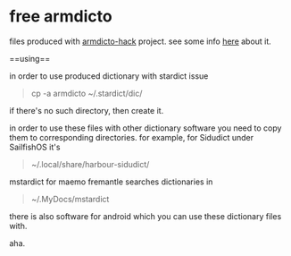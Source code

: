 free armdicto
=============

files produced with [armdicto-hack](https://github.com/norayr/armdicto-hack) project. see some info [here](http://norayr.arnet.am/weblog/2014/09/09/) about it.

==using==

in order to use produced dictionary with stardict issue

>cp -a armdicto ~/.stardict/dic/

if there's no such directory, then create it.

in order to use these files with other dictionary software you need to copy them to corresponding directories. for example, for Sidudict under SailfishOS it's

>~/.local/share/harbour-sidudict/

mstardict for maemo fremantle searches dictionaries in

>~/.MyDocs/mstardict

there is also software for android which you can use these dictionary files with.

aha.
